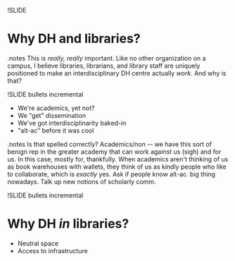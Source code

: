 !SLIDE 
# Why DH and libraries? #

.notes This is *really, really* important. Like no other organization on a campus, I believe libraries, librarians, and library staff are uniquely positioned to make an interdisciplinary DH centre actually *work*. And why is that?

!SLIDE bullets incremental

* We're academics, yet not? 
* We "get" dissemination
* We've got interdisciplinarity baked-in
* "alt-ac" before it was cool

.notes Is that spelled correctly? Academics/non -- we have this sort of benign rep in the greater academy that can work against us (sigh) and for us. In this case, mostly for, thankfully. When academics aren't thinking of us as book warehouses with wallets, they think of us as kindly people who like to collaborate, which is *exactly* yes. Ask if people know alt-ac. big thing nowadays. Talk up new notions of scholarly comm. 

!SLIDE bullets incremental
# Why DH *in* libraries? #

* Neutral space
* Access to infrastructure

